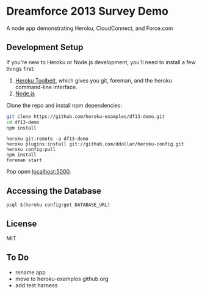 # Dreamforce 2013 Survey Demo

A node app demonstrating Heroku, CloudConnect, and Force.com

## Development Setup

If you're new to Heroku or Node.js development, you'll need to install a few things first:

1. [Heroku Toolbelt](https://toolbelt.heroku.com), which gives you git, foreman, and the heroku command-line interface.
1. [Node.js](http://nodejs.org/)

Clone the repo and install npm dependencies:

```sh
git clone https://github.com/heroku-examples/df13-demo.git
cd df13-demo
npm install
```

```
heroku git:remote -a df13-demo
heroku plugins:install git://github.com/ddollar/heroku-config.git
heroku config:pull
npm install
foreman start
```

Pop open [localhost:5000](http://localhost:5000).

## Accessing the Database

```
psql $(heroku config:get DATABASE_URL)
```

## License

MIT

## To Do

- rename app
- move to heroku-examples github org
- add test harness
